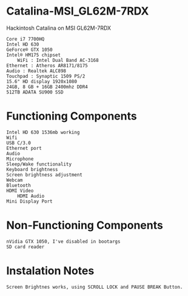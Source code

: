 # Catalina-MSI_GL62M-7RDX
Hackintosh Catalina on MSI GL62M-7RDX

    Core i7 7700HQ
    Intel HD 630
    GeForce® GTX 1050
    Intel® HM175 chipset
		WiFi : Intel Dual Band AC-3168
    Ethernet : Atheros AR8171/8175
    Audio : Realtek ALC898
    Touchpad : Synaptic 1509 PS/2
    15.6" HD display 1920x1080
    24GB, 8 GB + 16GB 2400mhz DDR4
    512TB ADATA SU900 SSD
    
# Functioning Components

    Intel HD 630 1536mb working
    Wifi
    USB C/3.0
    Ethernet port
    Audio
    Microphone
    Sleep/Wake functionality
    Keyboard brightness
    Screen brightness adjustment
    Webcam
    Bluetooth
    HDMI Video
		HDMI Audio
    Mini Display Port

# Non-Functioning Components

    nVidia GTX 1050, I've disabled in bootargs
    SD card reader

# Instalation Notes
	Screen Brightnes works, using SCROLL LOCK and PAUSE BREAK Button.



